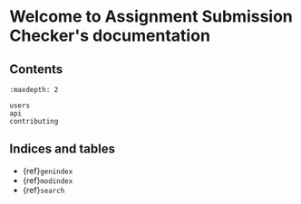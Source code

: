 # Welcome to Assignment Submission Checker's documentation

<!-- 
Translating rst directives to markdown:
In-line: https://myst-parser.readthedocs.io/en/latest/syntax/roles-and-directives.html#roles-an-in-line-extension-point
Blocks: https://myst-parser.readthedocs.io/en/latest/syntax/roles-and-directives.html#roles-an-in-line-extension-point
-->

## Contents

```{toctree}
:maxdepth: 2

users
api
contributing
```

## Indices and tables

- {ref}`genindex`
- {ref}`modindex`
- {ref}`search`
